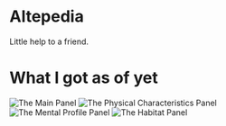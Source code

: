 # Altepedia
Little help to a friend.

# What I got as of yet
![The Main Panel](https://raw.githubusercontent.com/R3X_G1L6AME5H/Altepedia/master/Screenshots/MainPanel.png)
![The Physical Characteristics Panel](https://raw.githubusercontent.com/R3X_G1L6AME5H/Altepedia/master//Screenshots/PhysicalPanel.png?raw=true)
![The Mental Profile Panel](https://raw.githubusercontent.com/R3X_G1L6AME5H/Altepedia/master/Screenshots/MentalPanel.png?raw=true)
![The Habitat Panel](https://raw.githubusercontent.com/R3X_G1L6AME5H/Altepedia/master/Screenshots/HabitatPanel.png?raw=true)
